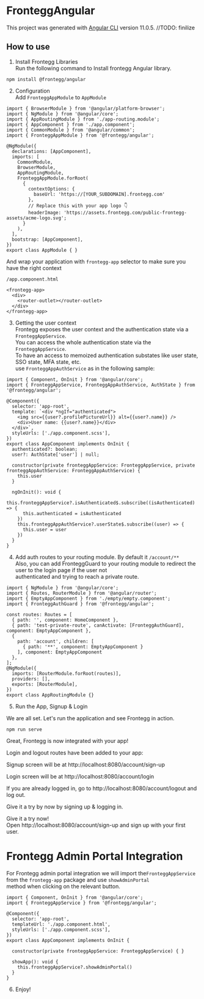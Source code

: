 # FronteggAngular

This project was generated with [Angular CLI](https://github.com/angular/angular-cli) version 11.0.5.
//TODO: finilize
## How to use

1. Install Frontegg Libraries  
Run the following command to Install frontegg Angular library.

```
npm install @frontegg/angular
```

2. Configuration  
Add `FronteggAppModule` to `AppModule`

```
import { BrowserModule } from '@angular/platform-browser';
import { NgModule } from '@angular/core';
import { AppRoutingModule } from './app-routing.module';
import { AppComponent } from './app.component';
import { CommonModule } from '@angular/common';
import { FronteggAppModule } from '@frontegg/angular';

@NgModule({
  declarations: [AppComponent],
  imports: [
    CommonModule,
    BrowserModule,
    AppRoutingModule,
    FronteggAppModule.forRoot(
      {
        contextOptions: {
          baseUrl: 'https://[YOUR_SUBDOMAIN].frontegg.com'
        },
        // Replace this with your app logo 👇
        headerImage: 'https://assets.frontegg.com/public-frontegg-assets/acme-logo.svg';
      }
    ),
  ],
  bootstrap: [AppComponent],
})
export class AppModule { }
```

And wrap your application with `frontegg-app` selector to make sure you have the right context

```
/app.component.html

<frontegg-app>
  <div>
    <router-outlet></router-outlet>
  </div>
</frontegg-app>
```

3. Getting the user context  
Frontegg exposes the user context and the authentication state via a `FronteggAppService`.  
You can access the whole authentication state via the `FronteggAppService`.  
To have an access to memoized authentication substates like user state, SSO state, MFA state, etc.  
use `FronteggAppAuthService` as in the following sample:  

```
import { Component, OnInit } from '@angular/core';
import { FronteggAppService, FronteggAppAuthService, AuthState } from '@frontegg/angular';

@Component({
  selector: 'app-root',
  template: `<div *ngIf="authenticated">
    <img src={{user?.profilePictureUrl}} alt={{user?.name}} />
    <div>User name: {{user?.name}}</div>
  </div>`,
  styleUrls: ['./app.component.scss'],
})
export class AppComponent implements OnInit {
  authenticated?: boolean;
  user?: AuthState['user'] | null;

  constructor(private fronteggAppService: FronteggAppService, private fronteggAppAuthService: FronteggAppAuthService) {
    this.user
  }

  ngOnInit(): void {
    this.fronteggAppService?.isAuthenticated$.subscribe((isAuthenticated) => {
      this.authenticated = isAuthenticated
    })
    this.fronteggAppAuthService?.userState$.subscribe((user) => {
      this.user = user
    })
  }
}
```

4. Add auth routes to your routing module. By default it `/account/**`  
Also, you can add FronteggGuard to your routing module to redirect the user to the login page if the user not  
authenticated and trying to reach a private route.  

```
import { NgModule } from '@angular/core';
import { Routes, RouterModule } from '@angular/router';
import { EmptyAppComponent } from './empty/empty.component';
import { FronteggAuthGuard } from '@frontegg/angular';

const routes: Routes = [
  { path: '', component: HomeComponent },
  { path: 'test-private-route', canActivate: [FronteggAuthGuard], component: EmptyAppComponent },
  {
    path: 'account', children: [
      { path: '**', component: EmptyAppComponent }
    ], component: EmptyAppComponent
  },
];
@NgModule({
  imports: [RouterModule.forRoot(routes)],
  providers: [],
  exports: [RouterModule],
})
export class AppRoutingModule {}
```

5.  Run the App, Signup & Login  

We are all set. Let's run the application and see Frontegg in action.

```
npm run serve
```

Great, Frontegg is now integrated with your app!  

Login and logout routes have been added to your app:  

Signup screen will be at http://localhost:8080/account/sign-up  

Login screen will be at http://localhost:8080/account/login  

If you are already logged in, go to http://localhost:8080/account/logout and log out.  

Give it a try by now by signing up & logging in.  

Give it a try now!  
Open http://localhost:8080/account/sign-up and sign up with your first user.

# Frontegg Admin Portal Integration

For Frontegg admin portal integration we will import the`FronteggAppService` from the `frontegg-app` package and use `showAdminPortal`  
method when clicking on the relevant button.


```
import { Component, OnInit } from '@angular/core';
import { FronteggAppService } from '@frontegg/angular';

@Component({
  selector: 'app-root',
  templateUrl: './app.component.html',
  styleUrls: ['./app.component.scss'],
})
export class AppComponent implements OnInit {

  constructor(private fronteggAppService: FronteggAppService) { }

  showApp(): void {
    this.fronteggAppService?.showAdminPortal()
  }
}
```

6. Enjoy!
